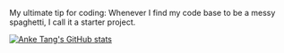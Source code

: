 My ultimate tip for coding: Whenever I find my code base to be a messy spaghetti, I call it a starter project.

[![Anke Tang's GitHub stats](https://github-readme-stats.vercel.app/api?username=tanganke&show_icons=true&rank_icon=percentile)](https://github.com/tanganke/)
